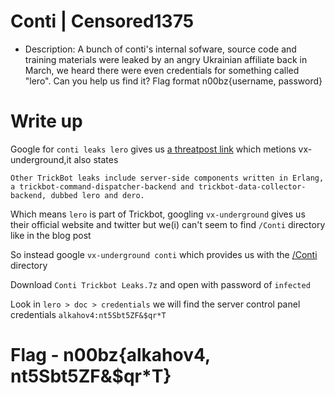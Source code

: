 # Conti | Censored1375 
- Description: A bunch of conti's internal sofware, source code and training materials were leaked by an angry Ukrainian affiliate back in March, we heard there were even credentials for something called "lero". Can you help us find it? Flag format n00bz{username, password}

# Write up

Google for `conti leaks lero` gives us [a threatpost link](https://threatpost.com/conti-ransomware-decryptor-trickbot-source-code-leaked/178727/) which metions vx-underground,it also states
```   
Other TrickBot leaks include server-side components written in Erlang, a trickbot-command-dispatcher-backend and trickbot-data-collector-backend, dubbed lero and dero.
```
Which means `lero` is part of Trickbot, googling `vx-underground` gives us their official website and twitter but we(i) can't seem to find `/Conti` directory like in the blog post

So instead google `vx-underground conti` which provides us with the [/Conti](https://share.vx-underground.org/Conti/) directory

Download `Conti Trickbot Leaks.7z` and open with password of `infected`

Look in `lero > doc > credentials` we will find the server control panel credentials `alkahov4:nt5Sbt5ZF&$qr*T`

# Flag - n00bz{alkahov4, nt5Sbt5ZF&$qr*T}